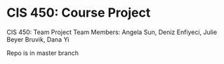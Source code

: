 # CIS 450: Course Project
CIS 450: Team Project
Team Members: Angela Sun, Deniz Enfiyeci, Julie Beyer Bruvik, Dana Yi

Repo is in master branch
